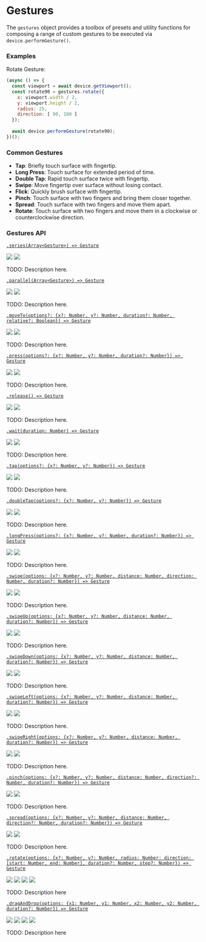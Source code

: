 # Gestures

The `gestures` object provides a toolbox of presets and utility functions for composing a range of custom gestures to be executed via `device.performGesture()`.

### Examples

Rotate Gesture:

```javascript
(async () => {
  const viewport = await device.getViewport();
  const rotate90 = gestures.rotate({
    x: viewport.width / 2,
    y: viewport.height / 2,
    radius: 25,
    direction: [ 90, 180 ]
  });
  
  await device.performGesture(rotate90);
})();
```

### Common Gestures

- **Tap**: Briefly touch surface with fingertip.
- **Long Press**: Touch surface for extended period of time.
- **Double Tap**: Rapid touch surface twice with fingertip.
- **Swipe**: Move fingertip over surface without losing contact.
- **Flick**: Quickly brush surface with fingertip.
- **Pinch**: Touch surface with two fingers and bring them closer together.
- **Spread**: Touch surface with two fingers and move them apart.
- **Rotate**: Touch surface with two fingers and move them in a clockwise or counterclockwise direction.

### Gestures API

[```.series(Array<Gesture>) => Gesture```](./gestures/series.md)

<img src="https://img.shields.io/badge/Platform-Native-blue.svg" /> <img src="https://img.shields.io/badge/Docs-TODO-red.svg" />

TODO: Description here.

[```.parallel(Array<Gesture>) => Gesture```](./gestures/parallel.md)

<img src="https://img.shields.io/badge/Platform-Native-blue.svg" /> <img src="https://img.shields.io/badge/Docs-TODO-red.svg" />

TODO: Description here.

[```.moveTo(options?: {x?: Number, y?: Number, duration?: Number, relative?: Boolean}) => Gesture```](./gestures/moveTo.md)

<img src="https://img.shields.io/badge/Platform-Native-blue.svg" /> <img src="https://img.shields.io/badge/Docs-TODO-red.svg" />

TODO: Description here.

[```.press(options?: {x?: Number, y?: Number, duration?: Number}) => Gesture```](./gestures/press.md)

<img src="https://img.shields.io/badge/Platform-Native-blue.svg" /> <img src="https://img.shields.io/badge/Docs-TODO-red.svg" />

TODO: Description here.

[```.release() => Gesture```](./gestures/release.md)

<img src="https://img.shields.io/badge/Platform-Native-blue.svg" /> <img src="https://img.shields.io/badge/Docs-TODO-red.svg" />

TODO: Description here.

[```.wait(duration: Number) => Gesture```](./gestures/wait.md)

<img src="https://img.shields.io/badge/Platform-Native-blue.svg" /> <img src="https://img.shields.io/badge/Docs-TODO-red.svg" />

TODO: Description here.

[```.tap(options?: {x?: Number, y?: Number}) => Gesture```](./gestures/tap.md)

<img src="https://img.shields.io/badge/Platform-Native-blue.svg" /> <img src="https://img.shields.io/badge/Docs-TODO-red.svg" />

TODO: Description here.

[```.doubleTap(options?: {x?: Number, y?: Number}) => Gesture```](./gestures/doubleTap.md)

<img src="https://img.shields.io/badge/Platform-Native-blue.svg" /> <img src="https://img.shields.io/badge/Docs-TODO-red.svg" />

TODO: Description here.

[```.longPress(options?: {x?: Number, y?: Number, duration?: Number}) => Gesture```](./gestures/longPress.md)

<img src="https://img.shields.io/badge/Platform-Native-blue.svg" /> <img src="https://img.shields.io/badge/Docs-TODO-red.svg" />

TODO: Description here.

[```.swipe(options: {x?: Number, y?: Number, distance: Number, direction: Number, duration?: Number}) => Gesture```](./gestures/swipe.md)

<img src="https://img.shields.io/badge/Platform-Native-blue.svg" /> <img src="https://img.shields.io/badge/Docs-TODO-red.svg" />

TODO: Description here.

[```.swipeUp(options: {x?: Number, y?: Number, distance: Number, duration?: Number}) => Gesture```](./gestures/swipeUp.md)

<img src="https://img.shields.io/badge/Platform-Native-blue.svg" /> <img src="https://img.shields.io/badge/Docs-TODO-red.svg" />

TODO: Description here.

[```.swipeDown(options: {x?: Number, y?: Number, distance: Number, duration?: Number}) => Gesture```](./gestures/swipeDown.md)

<img src="https://img.shields.io/badge/Platform-Native-blue.svg" /> <img src="https://img.shields.io/badge/Docs-TODO-red.svg" />

TODO: Description here.

[```.swipeLeft(options: {x?: Number, y?: Number, distance: Number, duration?: Number}) => Gesture```](./gestures/swipeLeft.md)

<img src="https://img.shields.io/badge/Platform-Native-blue.svg" /> <img src="https://img.shields.io/badge/Docs-TODO-red.svg" />

TODO: Description here.

[```.swipeRight(options: {x?: Number, y?: Number, distance: Number, duration?: Number}) => Gesture```](./gestures/swipeRight.md)

<img src="https://img.shields.io/badge/Platform-Native-blue.svg" /> <img src="https://img.shields.io/badge/Docs-TODO-red.svg" />

TODO: Description here.

[```.pinch(options: {x?: Number, y?: Number, distance: Number, direction?: Number, duration?: Number}) => Gesture```](./gestures/pinch.md)

<img src="https://img.shields.io/badge/Platform-Native-blue.svg" /> <img src="https://img.shields.io/badge/Docs-TODO-red.svg" />

TODO: Description here.

[```.spread(options: {x?: Number, y?: Number, distance: Number, direction?: Number, duration?: Number}) => Gesture```](./gestures/spread.md)

<img src="https://img.shields.io/badge/Platform-Native-blue.svg" /> <img src="https://img.shields.io/badge/Docs-TODO-red.svg" />

TODO: Description here.

[```.rotate(options: {x?: Number, y?: Number, radius: Number: direction: [start: Number, end: Number], duration?: Number, step?: Number}) => Gesture```](./gestures/rotate.md)

<img src="https://img.shields.io/badge/Platform-Native-blue.svg" /> <img src="https://img.shields.io/badge/Dev-TODO-red.svg" /> <img src="https://img.shields.io/badge/Docs-TODO-red.svg" /> <img src="https://img.shields.io/badge/Tests-TODO-red.svg" />

TODO: Description here

[```.dragAndDrop(options: {x1: Number, y1: Number, x2: Number, y2: Number, duration?: Number}) => Gesture```](./gestures/dragAndDrop.md)

<img src="https://img.shields.io/badge/Platform-Native-blue.svg" /> <img src="https://img.shields.io/badge/Dev-TODO-red.svg" /> <img src="https://img.shields.io/badge/Docs-TODO-red.svg" /> <img src="https://img.shields.io/badge/Tests-TODO-red.svg" />

TODO: Description here
